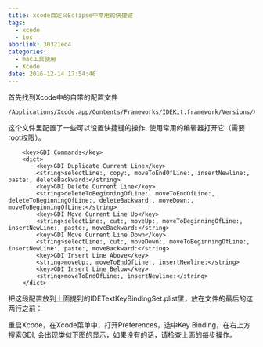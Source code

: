 ```yaml
---
title: xcode自定义Eclipse中常用的快捷键
tags:
  - xcode
  - ios
abbrlink: 30321ed4
categories:
  - mac工具使用
  - Xcode
date: 2016-12-14 17:54:46
---
```




首先找到Xcode中的自带的配置文件

```
/Applications/Xcode.app/Contents/Frameworks/IDEKit.framework/Versions/A/Resources/IDETextKeyBindingSet.plist
```
这个文件里配置了一些可以设置快捷键的操作, 使用常用的编辑器打开它（需要root权限）。

```
	<key>GDI Commands</key>
	<dict>
		<key>GDI Duplicate Current Line</key>
		<string>selectLine:, copy:, moveToEndOfLine:, insertNewline:, paste:, deleteBackward:</string>
		<key>GDI Delete Current Line</key>
		<string>deleteToBeginningOfLine:, moveToEndOfLine:, deleteToBeginningOfLine:, deleteBackward:, moveDown:, moveToBeginningOfLine:</string>
		<key>GDI Move Current Line Up</key>
		<string>selectLine:, cut:, moveUp:, moveToBeginningOfLine:, insertNewLine:, paste:, moveBackward:</string>
		<key>GDI Move Current Line Down</key>
		<string>selectLine:, cut:, moveDown:, moveToBeginningOfLine:, insertNewLine:, paste:, moveBackward:</string>
		<key>GDI Insert Line Above</key>
		<string>moveUp:, moveToEndOfLine:, insertNewline:</string>
		<key>GDI Insert Line Below</key>
		<string>moveToEndOfLine:, insertNewline:</string>
	</dict>
```
<!-- more -->
把这段配置放到上面提到的IDETextKeyBindingSet.plist里，放在文件的最后的这两行之前：
</dict>
</plist>

重启Xcode，在Xcode菜单中，打开Preferences，选中Key Binding，在右上方搜索GDI, 会出现类似下图的显示，如果没有的话，请检查上面的每步操作。

